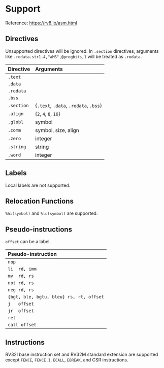 # Support 

Reference: https://rv8.io/asm.html

## Directives

Unsupported directives will be ignored. 
In `.section` directives, arguments like `.rodata.str1.4,"aMS",@progbits,1`
will be treated as `.rodata`. 

| Directive | Arguments  
|:---       |:---        
|`.text`    |
|`.data`    |
|`.rodata`  | 
|`.bss`     |
|`.section` | {`.text`, `.data`, `.rodata`, `.bss`}
|`.align`   | {`2`, `4`, `8`, `16`}
|`.globl`   | symbol
|`.comm`    | symbol, size, align
|`.zero`    | integer
|`.string`  | string
|`.word`    | integer

## Labels

Local labels are not supported.

## Relocation Functions

`%hi(symbol)` and `%lo(symbol)` are supported. 

## Pseudo-instructions

`offset` can be a label.

| Pseudo-instruction |
|:---|
| `nop`
| `li  rd, imm`
| `mv  rd, rs`
| `not rd, rs`
| `neg rd, rs`
| `{bgt, ble, bgtu, bleu} rs, rt, offset`
| `j   offset`
| `jr  offset`
| `ret`
| `call offset` 

## Instructions

RV32I base instruction set and RV32M standard extension are supported except 
`FENCE`, `FENCE.I`, `ECALL`, `EBREAK`, and CSR instructions. 



